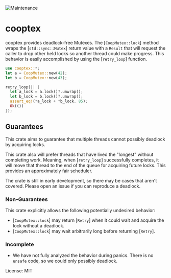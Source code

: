 ![Maintenance](https://img.shields.io/badge/maintenance-experimental-blue.svg)

# cooptex

cooptex provides deadlock-free Mutexes. The [`CoopMutex::lock`] method wraps the
[`std::sync::Mutex`] return value with a `Result` that will request the caller to drop other held
locks so another thread could make progress. This behavior is easily accomplished by using the
[`retry_loop`] function.

```rust
use cooptex::*;
let a = CoopMutex::new(42);
let b = CoopMutex::new(43);

retry_loop(|| {
  let a_lock = a.lock()?.unwrap();
  let b_lock = b.lock()?.unwrap();
  assert_eq!(*a_lock + *b_lock, 85);
  Ok(())
});
```

## Guarantees

This crate aims to guarantee that multiple threads cannot possibly deadlock by acquiring
locks.

This crate also will prefer threads that have lived the "longest" without completing work.
Meaning, when [`retry_loop`] successfully completes, it will move that thread to the end of the
queue for acquiring future locks. This provides an approximately fair scheduler.

The crate is still in early development, so there may be cases that aren't covered. Please open
an issue if you can reproduce a deadlock.

### Non-Guarantees

This crate explicitly allows the following potentially undesired behavior:

- [`CoopMutex::lock`] may return [`Retry`] when it could wait and acquire the lock without
a deadlock.
- [`CoopMutex::lock`] may wait arbitrarily long before returning [`Retry`].

### Incomplete

- We have not fully analyzed the behavior during panics. There is no `unsafe` code, so we could
only possibly deadlock.

License: MIT
